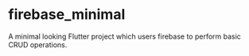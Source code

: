 # firebase_minimal

A minimal looking Flutter project which users firebase to perform basic CRUD operations.

